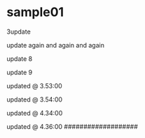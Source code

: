 # sample01

3update

update again and again and again 
 


update 8

update 9
 
updated @ 3.53:00 

updated @ 3.54:00
 

updated @ 4.34:00
 
updated @ 4.36:00
###################  
 
